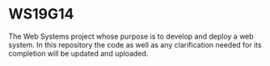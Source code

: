 # WS19G14
The Web Systems project whose purpose is to develop and deploy a web system. In this repository the code as well as any clarification needed for its completion will be updated and uploaded.

